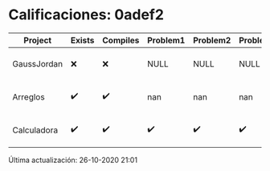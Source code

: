 # Calificaciones: 0adef2
|Project|Exists|Compiles|Problem1|Problem2|Problem3|Extra|Grade|CommitHash|CommitDate|CheckDate|DueDate|Comments|
|-|-|-|-|-|-|-|-|-|-|-|-|-|
|GaussJordan|❌|❌|NULL|NULL|NULL|NULL|NULL|NULL|NULL|26-10-2020 21:01:05|29-10-2020 21:00:00|No se encontró el archivo en PracticasComputacionI/GaussJordan/GaussJordan.cpp|
|Arreglos|✔️|✔️|nan|nan|nan|nan|nan|d48fde09422ed691d900f17891145c03effd2ec8|20-10-2020 00:33:45|20-10-2020 21:03:28|22-10-2020 21:00:00|nan|
|Calculadora|✔️|✔️|✔️|✔️|✔️|✔️|10.0|d48fde09422ed691d900f17891145c03effd2ec8|20-10-2020 00:33:45|20-10-2020 21:03:26|15-10-2020 21:00:00|Entrega fuera de tiempo|

Última actualización: 26-10-2020 21:01